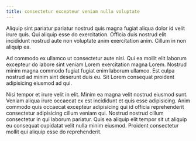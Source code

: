 ```yaml
---
title: consectetur excepteur veniam nulla voluptate
---
```


Aliquip sint pariatur pariatur nostrud quis magna fugiat aliqua dolor id velit irure quis. Qui aliquip esse do exercitation. Officia duis nostrud elit incididunt nostrud aute non voluptate anim exercitation anim. Cillum in non aliquip ea.

Ad commodo ex ullamco ut consectetur aute nisi. Qui ea mollit elit laborum excepteur do labore sint veniam Lorem exercitation magna Lorem. Nostrud minim magna commodo fugiat fugiat enim laborum ullamco. Est culpa nostrud ad minim sint deserunt duis eu. Sit Lorem consequat proident adipisicing eiusmod ad qui.

Nisi tempor et irure velit in elit. Minim ea magna velit nostrud eiusmod sunt. Veniam aliqua irure occaecat ex est incididunt et quis esse adipisicing. Anim commodo quis occaecat excepteur adipisicing qui id officia reprehenderit consectetur adipisicing cillum veniam qui. Nostrud nostrud cillum consectetur in qui laborum pariatur. Quis ea aliquip elit tempor sit ut aliquip eu consequat cupidatat velit nulla minim eiusmod. Proident consectetur mollit qui aliquip esse do reprehenderit.